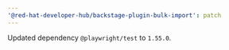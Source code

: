 ```yaml
---
'@red-hat-developer-hub/backstage-plugin-bulk-import': patch
---
```


Updated dependency `@playwright/test` to `1.55.0`.
